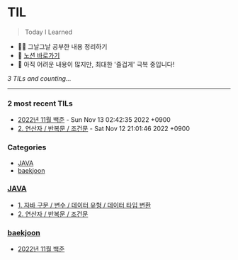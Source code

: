 # TIL
> Today I Learned

- ✍🏻 그날그날 공부한 내용 정리하기
- 📑 [노션 바로가기](https://6suk.notion.site/d8178c919339498ca4d8a80ef05734f2?v=0cd23c88e74b4c68ab86275323f42f88)
- 🐣 아직 어려운 내용이 많지만, 최대한 '즐겁게' 극복 중입니다!


_3 TILs and counting..._

---

### 2 most recent TILs

- [2022년 11월 백준](baekjoon/baekjoon-2022-11.md) - Sun Nov 13 02:42:35 2022 +0900
- [2. 연산자 / 반복문 / 조건문](JAVA/2.연산자_반복문_조건문.md) - Sat Nov 12 21:01:46 2022 +0900

### Categories

- [JAVA](#JAVA)
- [baekjoon](#baekjoon)

### [JAVA](#JAVA)
- [1. 자바 구문 / 변수 / 데이터 유형 / 데이터 타입 변환](JAVA/1.JAVA기초.md)
- [2. 연산자 / 반복문 / 조건문](JAVA/2.연산자_반복문_조건문.md)

### [baekjoon](#baekjoon)
- [2022년 11월 백준](baekjoon/baekjoon-2022-11.md)

[1]: https://simonwillison.net/2020/Apr/20/self-rewriting-readme/
[2]: https://github.com/jbranchaud/til

